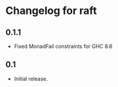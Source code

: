 # Changelog for raft

## 0.1.1

- Fixed MonadFail constraints for GHC 8.6

## 0.1

- Initial release.
